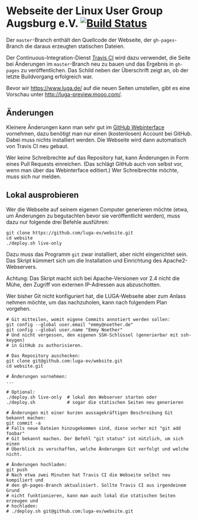 # Webseite der Linux User Group Augsburg e.V. [![Build Status][travisci-img]][travisci-url]

Der `master`-Branch enthält den Quellcode der Webseite, der `gh-pages`-Branch
die daraus erzeugten statischen Dateien.

Der Continuous-Integration-Dienst [Travis CI][travisci] wird dazu verwendet, die
Seite bei Änderungen im `master`-Branch neu zu bauen und das Ergebnis in
`gh-pages` zu veröffentlichen. Das Schild neben der Überschrift zeigt an, ob
der letzte Buildvorgang erfolgreich war.

Bevor wir https://www.luga.de/ auf die neuen Seiten umstellen, gibt es eine Vorschau unter http://luga-preview.mooo.com/.

## Änderungen

Kleinere Änderungen kann man sehr gut im [GitHub Webinterface][gh-webinterface]
vornehmen, dazu benötigt man nur einen (kostenlosen) Account bei GitHub. Dabei
muss nichts installiert werden. Die Webseite wird dann automatisch von Travis CI
neu gebaut.

Wer keine Schreibrechte auf das Repository hat, kann Änderungen in Form eines
Pull Requests einreichen. (Das schlägt GitHub auch von selbst vor, wenn man
über das Webinterface editiert.) Wer Schreibrechte möchte, muss sich nur melden.


## Lokal ausprobieren

Wer die Webseite auf seinem eigenen Computer generieren möchte (etwa, um
Änderungen zu begutachten bevor sie veröffentlicht werden), muss dazu nur
folgende drei Befehle ausführen:

```shell
git clone https://github.com/luga-ev/website.git
cd website
./deploy.sh live-only
```

Dazu muss das Programm `git` zwar installiert, aber nicht eingerichtet sein.
Das Skript kümmert sich um die Installation und Einrichtung des
Apache2-Webservers.

Achtung: Das Skript macht sich bei Apache-Versionen vor 2.4 nicht die Mühe, den
Zugriff von externen IP-Adressen aus abzuschotten.

Wer bisher Git nicht konfiguriert hat, die LUGA-Webseite aber zum Anlass nehmen
möchte, um das nachzuholen, kann nach folgendem Plan vorgehen.

```shell
# Git mitteilen, womit eigene Commits annotiert werden sollen:
git config --global user.email "emmy@noether.de"
git config --global user.name "Emmy Noether"
# Und nicht vergessen, den eigenen SSH-Schlüssel (generierbar mit ssh-keygen)
# in GitHub zu authorisieren.

# Das Repository auschecken:
git clone git@github.com:luga-ev/website.git
cd website.git

# Änderungen vornehmen:
...

# Optional:
./deploy.sh live-only  # lokal den Webserver starten oder
./deploy.sh            # sogar die statischen Seiten neu generieren

# Änderungen mit einer kurzen aussagekräftigen Beschreibung Git bekannt machen:
git commit -a
# Falls neue Dateien hinzugekommen sind, diese vorher mit "git add foobar"
# Git bekannt machen. Der Befehl "git status" ist nützlich, um sich einen
# Überblick zu verschaffen, welche Änderungen Git verfolgt und welche nicht.

# Änderungen hochladen:
git push
# Nach etwa zwei Minuten hat Travis CI die Webseite selbst neu kompiliert und
# den gh-pages-Branch aktualisiert. Sollte Travis CI aus irgendeinem Grund
# nicht funktionieren, kann man auch lokal die statischen Seiten erzeugen und
# hochladen:
# ./deploy.sh git@github.com:luga-ev/website.git
```

[gh-webinterface]: https://help.github.com/articles/github-flow-in-the-browser/
[travisci]: https://travis-ci.org/
[travisci-img]: https://travis-ci.org/luga-ev/website.svg?branch=master
[travisci-url]: https://travis-ci.org/luga-ev/website
